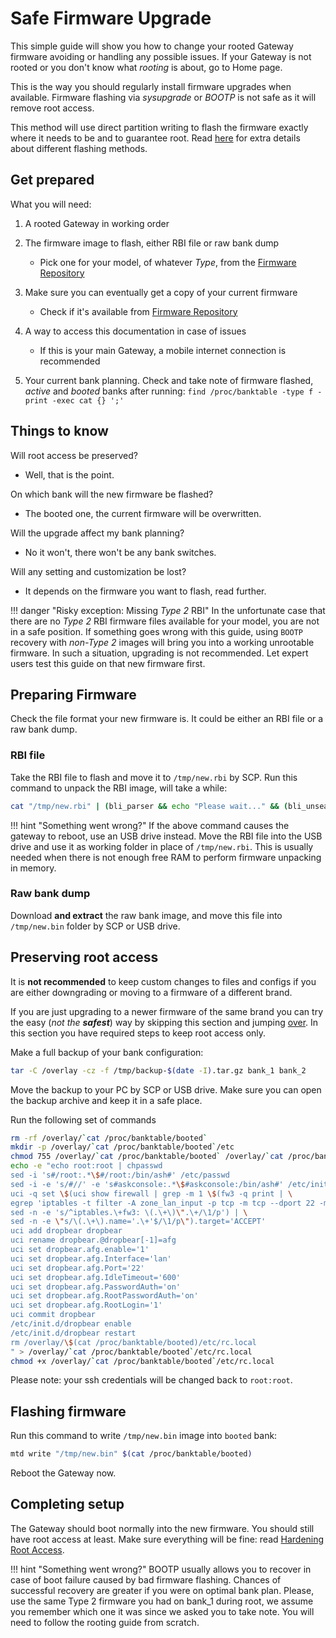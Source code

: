 # Safe Firmware Upgrade

This simple guide will show you how to change your rooted Gateway firmware avoiding or handling any possible issues. If your Gateway is not rooted or you don't know what *rooting* is about, go to Home page.

This is the way you should regularly install firmware upgrades when available. Firmware flashing via *sysupgrade* or *BOOTP* is not safe as it will remove root access.

This method will use direct partition writing to flash the firmware exactly where it needs to be and to guarantee root. Read [here](../Resources/#different-methods-of-flashing-firmwares) for extra details about different flashing methods.

## Get prepared

What you will need:

1. A rooted Gateway in working order

2. The firmware image to flash, either RBI file or raw bank dump
    - Pick one for your model, of whatever *Type*, from the [Firmware Repository](../Repository/)

3. Make sure you can eventually get a copy of your current firmware
    - Check if it's available from [Firmware Repository](../Repository/)

4. A way to access this documentation in case of issues
    - If this is your main Gateway, a mobile internet connection is recommended

5. Your current bank planning. Check and take note of firmware flashed, *active* and *booted* banks after running:
`find /proc/banktable -type f -print -exec cat {} ';'`

## Things to know

Will root access be preserved?
  - Well, that is the point.

On which bank will the new firmware be flashed?
  - The booted one, the current firmware will be overwritten.

Will the upgrade affect my bank planning?
  - No it won't, there won't be any bank switches.

Will any setting and customization be lost?
  - It depends on the firmware you want to flash, read further.

!!! danger "Risky exception: Missing *Type 2* RBI"
    In the unfortunate case that there are no *Type 2* RBI firmware files available for your model, you are not in a safe position. If something goes wrong with this guide, using `BOOTP` recovery with *non-Type  2* images will bring you into a working unrootable firmware. In such a situation, upgrading is not recommended. Let expert users test this guide on that new firmware first.

## Preparing Firmware

Check the file format your new firmware is. It could be either an RBI file or a raw bank dump.

### RBI file

Take the RBI file to flash and move it to `/tmp/new.rbi` by SCP. Run this command to unpack the RBI image, will take a while:

```bash
cat "/tmp/new.rbi" | (bli_parser && echo "Please wait..." && (bli_unseal | dd bs=4 skip=1 seek=1 of="/tmp/new.bin"))
```

!!! hint "Something went wrong?"
    If the above command causes the gateway to reboot, use an USB drive instead. Move the RBI file into the USB drive and use it as working folder in place of `/tmp/new.rbi`. This is usually needed when there is not enough free RAM to perform firmware unpacking in memory.

### Raw bank dump

Download **and extract** the raw bank image, and move this file into `/tmp/new.bin` folder by SCP or USB drive.

## Preserving root access

It is **not recommended** to keep custom changes to files and configs if you are either downgrading or moving to a firmware of a different brand.

If you are just upgrading to a newer firmware of the same brand you can try the easy (*not the **safest***) way by skipping this section and jumping [over](#flashing-firmware). In this section you have required steps to keep root access only.

Make a full backup of your bank configuration:

```bash
tar -C /overlay -cz -f /tmp/backup-$(date -I).tar.gz bank_1 bank_2
```

Move the backup to your PC by SCP or USB drive. Make sure you can open the backup archive and keep it in a safe place.

Run the following set of commands

```bash
rm -rf /overlay/`cat /proc/banktable/booted`
mkdir -p /overlay/`cat /proc/banktable/booted`/etc
chmod 755 /overlay/`cat /proc/banktable/booted` /overlay/`cat /proc/banktable/booted`/etc
echo -e "echo root:root | chpasswd
sed -i 's#/root:.*\$#/root:/bin/ash#' /etc/passwd
sed -i -e 's/#//' -e 's#askconsole:.*\$#askconsole:/bin/ash#' /etc/inittab
uci -q set \$(uci show firewall | grep -m 1 \$(fw3 -q print | \
egrep 'iptables -t filter -A zone_lan_input -p tcp -m tcp --dport 22 -m comment --comment \"!fw3: .+\" -j DROP' | \
sed -n -e 's/^iptables.\+fw3: \(.\+\)\".\+/\1/p') | \
sed -n -e \"s/\(.\+\).name='.\+'$/\1/p\").target='ACCEPT'
uci add dropbear dropbear
uci rename dropbear.@dropbear[-1]=afg
uci set dropbear.afg.enable='1'
uci set dropbear.afg.Interface='lan'
uci set dropbear.afg.Port='22'
uci set dropbear.afg.IdleTimeout='600'
uci set dropbear.afg.PasswordAuth='on'
uci set dropbear.afg.RootPasswordAuth='on'
uci set dropbear.afg.RootLogin='1'
uci commit dropbear
/etc/init.d/dropbear enable
/etc/init.d/dropbear restart
rm /overlay/\$(cat /proc/banktable/booted)/etc/rc.local
" > /overlay/`cat /proc/banktable/booted`/etc/rc.local
chmod +x /overlay/`cat /proc/banktable/booted`/etc/rc.local
```

Please note: your ssh credentials will be changed back to `root:root`.

## Flashing firmware

Run this command to write `/tmp/new.bin` image into `booted` bank:

```bash
mtd write "/tmp/new.bin" $(cat /proc/banktable/booted)
```

Reboot the Gateway now.

## Completing setup

The Gateway should boot normally into the new firmware. You should still have root access at least. Make sure everything will be fine: read [Hardening Root Access](../Hardening/).

!!! hint "Something went wrong?"
    BOOTP usually allows you to recover in case of boot failure caused by bad firmware flashing. Chances of successful recovery are greater if you were on optimal bank plan. Please, use the same Type 2 firmware you had on bank_1 during root, we assume you remember which one it was since we asked you to take note. You will need to follow the rooting guide from scratch.
